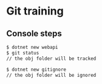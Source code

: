 # Git training

## Console steps

```bash
$ dotnet new webapi
$ git status
// the obj folder will be tracked

$ dotnet new gitignore
// the obj folder will be ignored 
```

